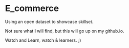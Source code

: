 # E_commerce

Using an open dataset to showcase skillset.

Not sure what I will find, but this will go up on my github.io.

Watch and Learn, watch & learners. ;)